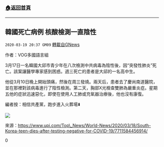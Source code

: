 ###  [:house:返回首頁](https://github.com/ourhimalayas/txt)
---

## 韓國死亡病例 核酸檢測一直陰性
`2020-03-19 20:37 GM09` [轉載自GNews](https://gnews.org/zh-hant/145500/)

作者：VOG多國語言組

3月17日一名韓國大邱市青少年在八次檢測中共病毒為陰性後，因“突發性肺炎”死亡。該案讓醫學專家感到困惑。週三死亡的患者是大邱的一名高中生。

他從3月10日晚上開始頭痛，然後在周三發燒。兩天后，患者去了慶尚南道醫院，並在那裡對該病毒進行了陰性檢測。第二天，胸部X光檢查雙肺為嚴重炎症。星期五他的症狀迅速惡化，即使在使用人工肺或充氧器治療後，他也沒有康復。

編者按：相信共產黨，跑步進入火葬場⬇️

![](https://s3-ap-northeast-1.amazonaws.com/news.guo.offload.media/wp-content/uploads/2020/03/19202950/IMG_20200320_060700_442.jpg)

來源：https://www.upi.com/Top\_News/World-News/2020/03/18/South-Korea-teen-dies-after-testing-negative-for-COVID-19/7711584456914/

0
